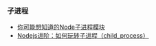 ### 子进程
* [你可能想知道的Node子进程模块](https://segmentfault.com/a/1190000005004946)
* [Nodejs进阶：如何玩转子进程（child_process）](https://segmentfault.com/a/1190000007735211#articleHeader0)
